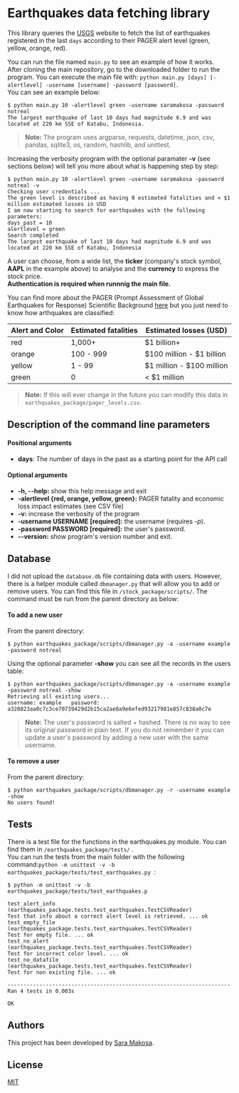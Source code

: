 # Earthquakes data fetching library 

This library queries the [USGS](https://earthquake.usgs.gov/fdsnws/event/1/) website to fetch the list of earthquakes registered in the last ```days``` according to their PAGER alert level (green, yellow, orange, red).  

You can run the file named ```main.py``` to see an example of how it works.  
After cloning the main repository, go to the downloaded folder to run the program. You can execute the main file with: ```python main.py [days] [-alertlevel] -username [username] -password [password]```.  
You can see an example below:

```
$ python main.py 10 -alertlevel green -username saramakosa -password notreal
The largest earthquake of last 10 days had magnitude 6.9 and was located at 220 km SSE of Katabu, Indonesia.
```
> **Note:** The program uses argparse, requests, datetime, json, csv, pandas, sqlite3, os, random, hashlib, and unittest.

Increasing the verbosity program with the optional paramater **-v** (see sections below) will tell you more about what is happening step by step:

```
$ python main.py 10 -alertlevel green -username saramakosa -password notreal -v
Checking user credentials ...
The green level is described as having 0 estimated fatalities and < $1 million estimated losses in USD
I am now starting to search for earthquakes with the following parameters: 
days_past = 10
alertlevel = green
Search completed
The largest earthquake of last 10 days had magnitude 6.9 and was located at 220 km SSE of Katabu, Indonesia
```


A user can choose, from a wide list, the **ticker** (company's stock symbol, **AAPL** in the example above) to analyse and the **currency** to express the stock price.  
**Authentication is required when runnnig the main file.**

You can find more about the PAGER (Prompt Assessment of Global Earthquakes for Response) Scientific Background [here](https://earthquake.usgs.gov/data/pager/background.php) but you just need to know how arthquakes are classified:

Alert and Color | Estimated fatalities | Estimated losses (USD)
------------ | -------------  | -------------
red | 1,000+ | $1 billion+
orange | 100 - 999 | $100 million - $1 billion
yellow | 1 - 99 |$1 million - $100 million
green |0 | < $1 million
 
> **Note:** If this will ever change in the future you can modify this data in ```earthquakes_package/pager_levels.csv```.  



## Description of the command line parameters
#### Positional arguments
- **days**: The number of days in the past as a starting point for the API call

#### Optional arguments
- **-h, --help:** show this help message and exit 
- **-alertlevel {red, orange, yellow, green}:** PAGER fatality and economic loss impact estimates (see CSV file)
- **-v:** increase the verbosity of the program
- **-username USERNAME [required]:** the username (requires *-p*).  
- **-password PASSWORD [required]:** the user's password.   
- **--version:** show program's version number and exit.

## Database
I did not upload the ```database.db``` file containing data with users. However, there is a helper module called  ```dbmanager.py``` that will allow you to add or remove users. You can find this file in  ```/stock_package/scripts/```.  The command must be run from the parent directory as below:



#### To add a new user
From the parent directory: 
 ```
$ python earthquakes_package/scripts/dbmanager.py -a -username example -password notreal
```
Using the optional parameter **-show** you can see all the records in the users table: 

 ```
$ python earthquakes_package/scripts/dbmanager.py -a -username example -password notreal -show
Retrieving all existing users...
username: example 	password: a320823aa0c7c3ce70739429d2b15ca2ae0a9e6efed93217981e857c838a0c7e
```
> **Note:** The user's password is salted + hashed. There is no way to see its original password in plain text. If you do not remember it you can update a user's password by adding a new user with the same username.

#### To remove a user
From the parent directory: 
 ```
$ python earthquakes_package/scripts/dbmanager.py -r -username example -show
No users found!
```


## Tests
There is a test file for the functions in the earthquakes.py module. You can find them in ```/earthquakes_package/tests/``` .  
You can run the tests from the main folder with the following command:```python -m unittest -v -b earthquakes_package/tests/test_earthquakes.py ```:

```
$ python -m unittest -v -b earthquakes_package/tests/test_earthquakes.p

test_alert_info (earthquakes_package.tests.test_earthquakes.TestCSVReader)
Test that info about a correct alert level is retrieved. ... ok
test_empty_file (earthquakes_package.tests.test_earthquakes.TestCSVReader)
Test for empty file. ... ok
test_no_alert (earthquakes_package.tests.test_earthquakes.TestCSVReader)
Test for incorrect color level. ... ok
test_no_datafile (earthquakes_package.tests.test_earthquakes.TestCSVReader)
Test for non existing file. ... ok

----------------------------------------------------------------------
Ran 4 tests in 0.003s

OK

```


## Authors
This project has been developed by [Sara Makosa](https://www.linkedin.com/in/sara-makosa-761301194/). 

## License
[MIT](https://choosealicense.com/licenses/mit/)